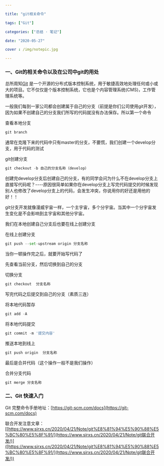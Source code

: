 ```yaml
---

title: "git相关命令"

tags: ["Git"]

categories: ["总结 · 笔记"]

date: "2020-05-27"

cover : /img/notepic.jpg

---
```


### 一、Git的相关命令以及在公司中git的用处

总所周知[Git](https://www.runoob.com/git/git-tutorial.html) 是一个开源的分布式版本控制系统，用于敏捷高效地处理任何或小或大的项目。它不仅仅是个版本控制系统，它也是个内容管理系统(CMS)，工作管理系统等。

一般我们每到一家公司都会创建属于自己的分支（前提是你们公司使用git开发），因为如果不创建自己的分支我们所写的代码就没有办法保存。所以第一个命令

查看本地分支

```python
git branch
```

通常在克隆下来的代码中只有master的分支，不要慌，我们创建一个develop分支，用于代码的测试

git创建分支

```python
git checkout -b 自己的分支名称（develop）
```

创建完develop分支后创建自己的分支，有的同学会问为什么不在develop分支上直接写代码呢？----原因很简单如果你在develop分支上写完代码提交的时候发现别人也修改了develop分支上的代码，会发生冲突，你说用你的好还是用他的好！！

git分支开发就像漫威宇宙一样，一个主宇宙，多个分宇宙。当其中一个分宇宙发生变化是不会影响到主宇宙和其他分宇宙。

我们在本地创建自己分支后也要在线上创建分支

在线上创建分支

```python
git push --set-upstream origin 分支名称
```

当你一顿操作完之后，就要开始写代码了

先查看当前分支，然后切换到自己的分支

切换分支 

```python
git checkout  分支名称
```

写完代码之后提交到自己的分支（素质三连）

将本地代码暂存

```python
git add -A
```

将本地代码提交 

````python
git commit -m '提交内容'
````

推送本地到线上 

```python
git push origin  分支名称
```

最后是合并代码（这个操作一般不是我们操作）

合并分支代码

```python
git merge 分支名称
```

### 二、Git 快速入门

Git 完整命令手册地址：[https://git-scm.com/docs](https://git-scm.com/docs)

联合开发注意文章：[[https://www.sirxs.cn/2020/04/21/Note/git%E8%81%94%E5%90%88%E5%BC%80%E5%8F%91/](https://www.sirxs.cn/2020/04/21/Note/git联合开发/)]([https://www.sirxs.cn/2020/04/21/Note/git%E8%81%94%E5%90%88%E5%BC%80%E5%8F%91/](https://www.sirxs.cn/2020/04/21/Note/git联合开发/))

 

